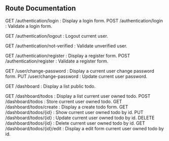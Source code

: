 ## Route Documentation

GET /authentication/login : Display a login form.
POST /authentication/login : Validate a login form.

GET /authentication/logout : Logout current user.

GET /authentication/not-verified : Validate unverified user.

GET /authentication/register : Display a register form.
POST /authentication/register : Validate a register form.

GET /user/change-password : Display a current user change password form.
PUT /user/change-password : Update current user password.

GET /dashboard : Display a list public todo.

GET /dashboard/todos : Display a list current user owned todo.
POST /dashboard/todos : Store current user owned todo.
GET /dashboard/todos/create : Display a create todo form.
GET /dashboard/todos/{id} : Show current user owned todo by id.
PUT /dashboard/todos/{id} : Update current user owned todo by id.
DELETE /dashboard/todos/{id} : Delete current user owned todo by id.
GET /dashboard/todos/{id}/edit : Display a edit form current user owned todo by id.
